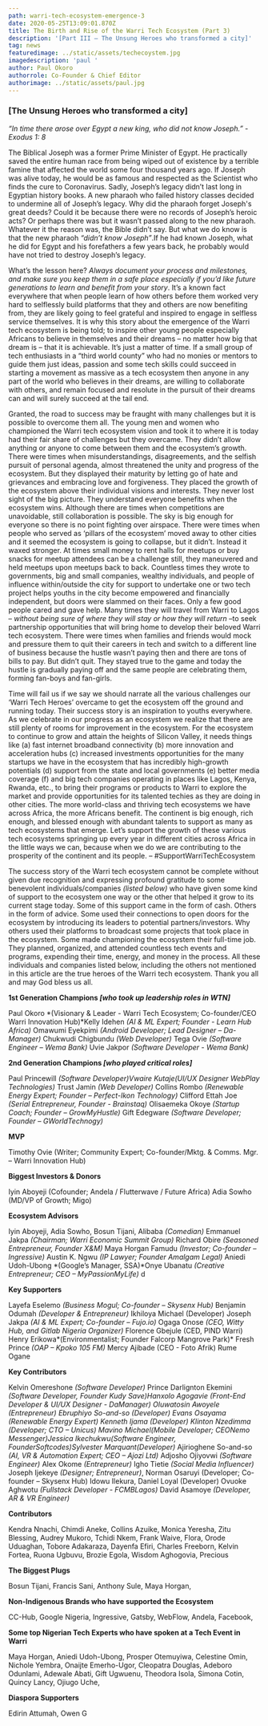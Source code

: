 ```yaml
---
path: warri-tech-ecosystem-emergence-3
date: 2020-05-25T13:09:01.870Z
title: The Birth and Rise of the Warri Tech Ecosystem (Part 3)
description: '[Part III – The Unsung Heroes who transformed a city]'
tag: news
featuredimage: ../static/assets/techecoystem.jpg
imagedescription: 'paul '
author: Paul Okoro
authorrole: Co-Founder & Chief Editor
authorimage: ../static/assets/paul.jpg
---
```

<!--StartFragment-->

### \[The Unsung Heroes who transformed a city]

*“In time there arose over Egypt a new king, who did not know Joseph.” - Exodus 1: 8*

The Biblical Joseph was a former Prime Minister of Egypt. He practically saved the entire human race from being wiped out of existence by a terrible famine that affected the world some four thousand years ago. If Joseph was alive today, he would be as famous and respected as the Scientist who finds the cure to Coronavirus. Sadly, Joseph’s legacy didn’t last long in Egyptian history books. A new pharaoh who failed history classes decided to undermine all of Joseph’s legacy. Why did the pharaoh forget Joseph's great deeds? Could it be because there were no records of Joseph’s heroic acts? Or perhaps there was but it wasn’t passed along to the new pharaoh. Whatever it the reason was, the Bible didn’t say. But what we do know is that the new pharaoh *“didn’t know Joseph”*.If he had known Joseph, what he did for Egypt and his forefathers a few years back, he probably would have not tried to destroy Joseph’s legacy.

What’s the lesson here? *Always document your process and milestones, and make sure you keep them in a safe place especially if you’d like future generations to learn and benefit from your story*. It’s a known fact everywhere that when people learn of how others before them worked very hard to selflessly build platforms that they and others are now benefiting from, they are likely going to feel grateful and inspired to engage in selfless service themselves. It is why this story about the emergence of the Warri tech ecosystem is being told; to inspire other young people especially Africans to believe in themselves and their dreams – no matter how big that dream is – that it is achievable. It’s just a matter of time. If a small group of tech enthusiasts in a “third world county” who had no monies or mentors to guide them just ideas, passion and some tech skills could succeed in starting a movement as massive as a tech ecosystem then anyone in any part of the world who believes in their dreams, are willing to collaborate with others, and remain focused and resolute in the pursuit of their dreams can and will surely succeed at the tail end.

Granted, the road to success may be fraught with many challenges but it is possible to overcome them all. The young men and women who championed the Warri tech ecosystem vision and took it to where it is today had their fair share of challenges but they overcame. They didn’t allow anything or anyone to come between them and the ecosystem’s growth. There were times when misunderstandings, disagreements, and the selfish pursuit of personal agenda, almost threatened the unity and progress of the ecosystem. But they displayed their maturity by letting go of hate and grievances and embracing love and forgiveness. They placed the growth of the ecosystem above their individual visions and interests. They never lost sight of the big picture. They understand everyone benefits when the ecosystem wins. Although there are times when competitions are unavoidable, still collaboration is possible. The sky is big enough for everyone so there is no point fighting over airspace. There were times when people who served as ‘pillars of the ecosystem’ moved away to other cities and it seemed the ecosystem is going to collapse, but it didn’t. Instead it waxed stronger. At times small money to rent halls for meetups or buy snacks for meetup attendees can be a challenge still, they maneuvered and held meetups upon meetups back to back. Countless times they wrote to governments, big and small companies, wealthy individuals, and people of influence within/outside the city for support to undertake one or two tech project helps youths in the city become empowered and financially independent, but doors were slammed on their faces. Only a few good people cared and gave help. Many times they will travel from Warri to Lagos – *without being sure of where they will stay or how they will return* –to seek partnership opportunities that will bring home to develop their beloved Warri tech ecosystem. There were times when families and friends would mock and pressure them to quit their careers in tech and switch to a different line of business because the hustle wasn’t paying then and there are tons of bills to pay. But didn’t quit. They stayed true to the game and today the hustle is gradually paying off and the same people are celebrating them, forming fan-boys and fan-girls.

Time will fail us if we say we should narrate all the various challenges our ‘Warri Tech Heroes’ overcame to get the ecosystem off the ground and running today. Their success story is an inspiration to youths everywhere. As we celebrate in our progress as an ecosystem we realize that there are still plenty of rooms for improvement in the ecosystem. For the ecosystem to continue to grow and attain the heights of Silicon Valley, it needs things like (a) fast internet broadband connectivity (b) more innovation and acceleration hubs (c) increased investments opportunities for the many startups we have in the ecosystem that has incredibly high-growth potentials (d) support from the state and local governments (e) better media coverage (f) and big tech companies operating in places like Lagos, Kenya, Rwanda, etc., to bring their programs or products to Warri to explore the market and provide opportunities for its talented techies as they are doing in other cities. The more world-class and thriving tech ecosystems we have across Africa, the more Africans benefit. The continent is big enough, rich enough, and blessed enough with abundant talents to support as many as tech ecosystems that emerge. Let’s support the growth of these various tech ecosystems springing up every year in different cities across Africa in the little ways we can, because when we do we are contributing to the prosperity of the continent and its people. – #SupportWarriTechEcosystem

The success story of the Warri tech ecosystem cannot be complete without given due recognition and expressing profound gratitude to some benevolent individuals/companies *(listed below)* who have given some kind of support to the ecosystem one way or the other that helped it grow to its current stage today. Some of this support came in the form of cash. Others in the form of advice. Some used their connections to open doors for the ecosystem by introducing its leaders to potential partners/investors. Why others used their platforms to broadcast some projects that took place in the ecosystem. Some made championing the ecosystem their full-time job. They planned, organized, and attended countless tech events and programs, expending their time, energy, and money in the process. All these individuals and companies listed below, including the others not mentioned in this article are the true heroes of the Warri tech ecosystem. Thank you all and may God bless us all.

**1st Generation Champions *\[who took up leadership roles in WTN]***

Paul Okoro *(Visionary & Leader - Warri Tech Ecosystem; Co-founder/CEO Warri Innovation Hub)*Kelly Idehen *(AI & ML Expert; Founder - Learn Hub Africa)* Omawumi Eyekpimi *(Android Developer; Lead Designer – Da-Manager)* Chukwudi Chigbundu *(Web Developer)* Tega Ovie *(Software Engineer – Wema Bank)* Uvie Jakpor *(Software Developer - Wema Bank)*

**2nd Generation Champions *\[who played critical roles]***

Paul Princewill *(Software Developer)*Vwaire Kutaje*(UI/UX Designer WebPlay Technologies)* Trust Jamin *(Web Developer)* Collins Rombo *(Renewable Energy Expert; Founder – Perfect-Ikon Technology)* Clifford Ettah Joe *(Serial Entrepreneur, Founder - Brainstaq)* Olisaemeka Okoye *(Startup Coach; Founder – GrowMyHustle)* Gift Edegware *(Software Developer; Founder – GWorldTechnogy)*

**MVP**

Timothy Ovie (Writer; Community Expert; Co-founder/Mktg. & Comms. Mgr. – Warri Innovation Hub)

**Biggest Investors & Donors**

Iyin Aboyeji (Cofounder; Andela / Flutterwave / Future Africa) Adia Sowho (MD/VP of Growth; Migo)

**Ecosystem Advisors**

Iyin Aboyeji, Adia Sowho, Bosun Tijani, Alibaba *(Comedian)* Emmanuel Jakpa *(Chairman; Warri Economic Summit Group)* Richard Obire *(Seasoned Entrepreneur, Founder X&M)* Maya Horgan Famudu *(Investor; Co-founder – Ingressive)* Austin K. Ngwu *(IP Lawyer; Founder Amalgam Legal)* Aniedi Udoh-Ubong *(Google’s Manager, SSA)*Onye Ubanatu *(Creative Entrepreneur; CEO – MyPassionMyLife)* d

**Key Supporters**

Layefa Eselemo *(Business Mogul; Co-founder – Skysenx Hub)* Benjamin Odumah *(Developer & Entrepreneur)* Ikhiloya Michael (Developer) Joseph Jakpa *(AI & ML Expert; Co-founder – Fujo.io)* Ogaga Onose *(CEO, Witty Hub, and Gitlab Nigeria Organizer)* Florence Gbejule (CED, PIND Warri) Henry Erikowa*(Environmentalist; Founder Falcorp Mangrove Park)* Fresh Prince *(OAP – Kpoko 105 FM)* Mercy Ajibade (CEO - Foto Afrik) Rume Ogane

**Key Contributors**

Kelvin Omereshone *(Software Developer)* Prince Darlignton Ekemini *(Software Developer, Founder Kudy Save)*Hanxolo Agogavie (Front-End Developer & UI/UX Designer - DaManager) Oluwatosin Awoyele *(Entrepreneur)* Ebruphiyo So-and-so *(Developer)* Evans Osayama *(Renewable Energy Expert)* Kenneth Ijama (Developer) Klinton Nzedimma *(Developer; CTO – Unicus)* Mavino Michael*(Mobile Developer; CEONemo Messenger)*Jessica Ikechukwu*(Software Engineer, FounderSoftcodes)*Sylvester Marquant*(Developer)* Ajirioghene So-and-so *(AI, VR & Automation Expert; CEO – Ajozi Ltd)* Adjosho Ojiyovwi *(Software Engineer)* Alex Okome *(Entrepreneur)* Igho Tietie *(Social Media Influencer)* Joseph Ijekeye *(Designer; Entrepreneur)*, Norman Osaruyi (Developer; Co-founder – Skysenx Hub) Idowu Ilekura, Daniel Loyal (Developer) Ovuoke Aghwotu *(Fullstack Developer - FCMBLagos)* David Asamoye *(Developer, AR & VR Engineer)*

**Contributors**

Kendra Nnachi, Chimdi Aneke, Collins Azuike, Monica Yeresha, Zitu Blessing, Audrey Mukoro, Tchidi Nkem, Frank Waive, Flora, Orode Uduaghan, Tobore Adakaraza, Dayenfa Efiri, Charles Freeborn, Kelvin Fortea, Ruona Ugbuvu, Brozie Egola, Wisdom Aghogovia, Precious

**The Biggest Plugs**

Bosun Tijani, Francis Sani, Anthony Sule, Maya Horgan,

**Non-Indigenous Brands who have supported the Ecosystem**

CC-Hub, Google Nigeria, Ingressive, Gatsby, WebFlow, Andela, Facebook,

**Some top Nigerian Tech Experts who have spoken at a Tech Event in Warri**

Maya Horgan, Aniedi Udoh-Ubong, Prosper Otemuyiwa, Celestine Omin, Nichole Yembra, Onaijte Emerho-Ugor, Cleopatra Douglas, Adeboro Odunlami, Adewale Abati, Gift Ugwuenu, Theodora Isola, Simona Cotin, Quincy Lancy, Ojiugo Uche,

**Diaspora Supporters**

Edirin Attumah, Owen G

<!--EndFragment-->